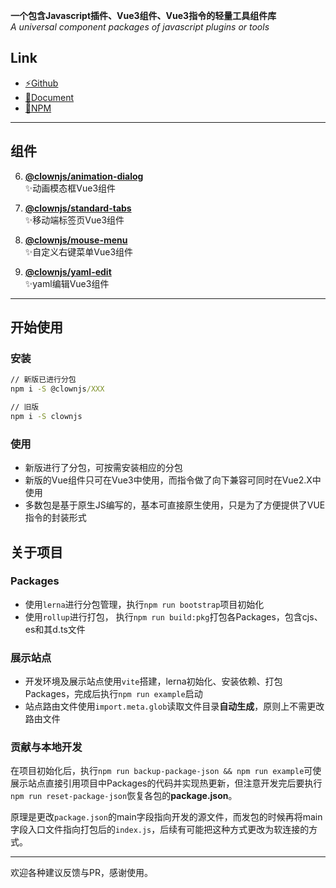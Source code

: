 
**一个包含Javascript插件、Vue3组件、Vue3指令的轻量工具组件库**  
*A universal component packages of javascript plugins or tools* 


## Link
+ <a href="https://github.com/UniqueCrownClown/clownjs" target="_blank">⚡Github</a>
+ <a href="https://example.cn/clown" target="_blank">📖Document</a>
+ <a href="https://www.npmjs.com/search?q=%40clownjs" target="_blank">💾NPM</a>

---

## 组件
6. **[@clownjs/animation-dialog](https://example.cn/clown/animation-dialog)**  
✨动画模态框Vue3组件

7. **[@clownjs/standard-tabs](https://example.cn/clown/standard-tabs)**  
✨移动端标签页Vue3组件

8. **[@clownjs/mouse-menu](https://example.cn/clown/mouse-menu)**  
✨自定义右键菜单Vue3组件

10. **[@clownjs/yaml-edit](https://example.cn/clown/yaml-edit)**  
✨yaml编辑Vue3组件
---

## 开始使用

### 安装
```cmd
// 新版已进行分包
npm i -S @clownjs/XXX

// 旧版
npm i -S clownjs
```

### 使用

+ 新版进行了分包，可按需安装相应的分包
+ 新版的Vue组件只可在Vue3中使用，而指令做了向下兼容可同时在Vue2.X中使用
+ 多数包是基于原生JS编写的，基本可直接原生使用，只是为了方便提供了VUE指令的封装形式

## 关于项目

### Packages
+ 使用`lerna`进行分包管理，执行`npm run bootstrap`项目初始化
+ 使用`rollup`进行打包， 执行`npm run build:pkg`打包各Packages，包含cjs、es和其d.ts文件

### 展示站点
+ 开发环境及展示站点使用`vite`搭建，lerna初始化、安装依赖、打包Packages，完成后执行`npm run example`启动
+ 站点路由文件使用`import.meta.glob`读取文件目录**自动生成**，原则上不需更改路由文件

### 贡献与本地开发

在项目初始化后，执行`npm run backup-package-json && npm run example`可使展示站点直接引用项目中Packages的代码并实现热更新，但注意开发完后要执行`npm run reset-package-json`恢复各包的**package.json**。

原理是更改`package.json`的main字段指向开发的源文件，而发包的时候再将main字段入口文件指向打包后的`index.js`，后续有可能把这种方式更改为软连接的方式。

---

欢迎各种建议反馈与PR，感谢使用。
